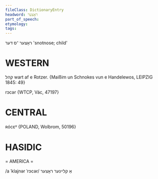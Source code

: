 ```yaml
---
fileClass: DictionaryEntry
headword: ראָצער
part_of_speech: 
etymology: 
tags: 
---
```

ראָצער
־ס
דער
'snotnose; child'

WESTERN
========

קהל wart af e Rotzer.
{Maißim un Schnokes vun e Handelewos, LEIPZIG 1845: 49}

rɔcər {WTCP, Vác, 47197}

CENTRAL
========

ʀócɛᴿ {POLAND, Wolbrom, 50196}

HASIDIC
=======
= AMERICA = 

/a ˈklajnər ˈrɔcər/ אַ קליינער ראָצער